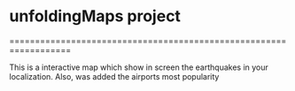 # unfoldingMaps project
==================================================================

This is a interactive map which show in screen the earthquakes in your localization. Also, was added the airports most popularity

